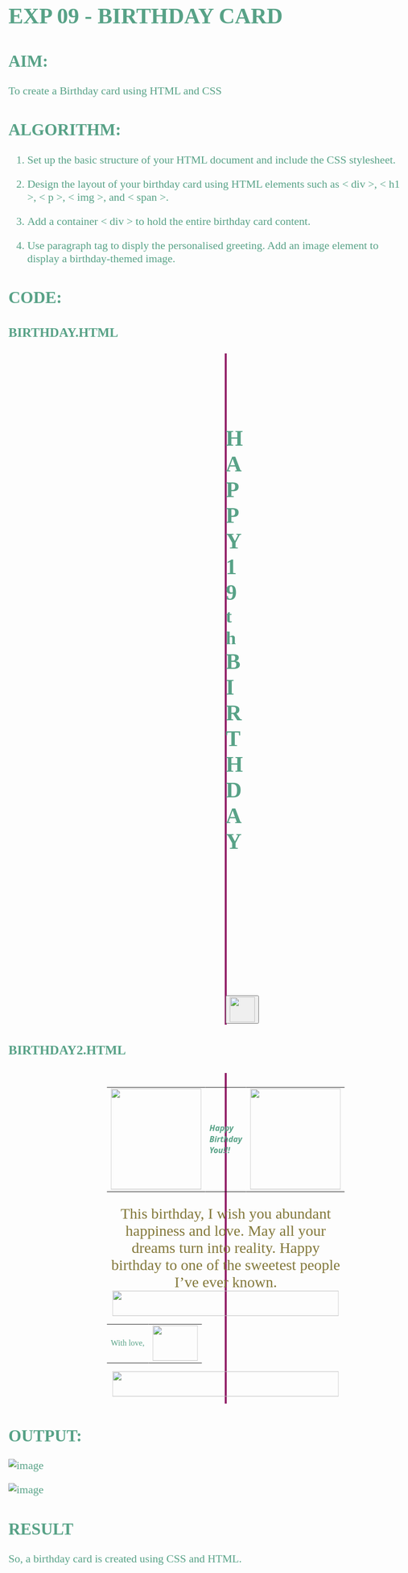 # EXP 09 - BIRTHDAY CARD

## AIM:

To create a Birthday card using HTML and CSS

## ALGORITHM:

1. Set up the basic structure of your HTML document and include the CSS stylesheet.

2. Design the layout of your birthday card using HTML elements such as < div >, < h1 >, < p >, < img >, and < span >. 

3. Add a container < div > to hold the entire birthday card content.
  
4. Use paragraph tag to disply the personalised greeting. Add an image element to display a birthday-themed image.

## CODE:

### BIRTHDAY.HTML

<!DOCTYPE html>
<html lang="en">
<head>
    <link href='https://fonts.googleapis.com/css?family=Merienda' rel='stylesheet'>
    <style>
        body {
         font-family: 'Merienda';
         font-size: 22px;
         color: #58a287;
        }
    </style>
    <title>Birthday Greeting</title>
</head>
<body background="bg2.png" style="background-size: 100%;">
    <div style="border:2px solid #932269; margin-top:25px; margin-left: 430px; margin-right: 430px;"> 
    <img src="banner.png" height="80" width="655">
    <center><h1>HAPPY<br>19<sup>th</sup><br>BIRTHDAY</h1></center>
    <center><img src="cake.png" height="250"></center>
    <center>
    <a href="birthday2.html"><button type="button"><img src="balloonclick.png" height="50" width="50" /></button></a>
    </center>
    </div>
</body>
</html>


### BIRTHDAY2.HTML

<!DOCTYPE html>
<html lang="en">
<head>
    <link href='https://fonts.googleapis.com/css?family=Aclonica' rel='stylesheet'>
    <link href='https://fonts.googleapis.com/css?family=Kalam' rel='stylesheet'>
    <title>Birthday Greeting</title>
    <style>
        .container {
          position: relative;
          text-align: center;
        }    
        .centered {
          position: absolute;
          top: 20%;
          left: 50%;
          transform: translate(-50%, -50%);
          font-size: 35px;
          color: #324c81;
          font-family: 'Segoe UI', Tahoma, Geneva, Verdana, sans-serif;
        }
        .fonts{
            padding-top: 10px;
            font-family: 'Kalam';
            font-size: 30px;
            position:fixed;
            color: #83783a;
        }
    </style>
</head>
<body style="background-color: rgb(240, 223, 234);">
    <div style="border:2px solid #932269; margin-top: 30px; margin-left: 430px; margin-right: 430px; padding-bottom: 2px;"> 
        <div class="container">
            <img src="wallpaper3.png" width="100%" height="650">
            <div class="centered">
                <table>
                    <tr>
                        <td><img src="balloonbutton.png" height="200" width="180"></td>
                        <td><i><b>Happy Birthday You!!!</b></i></td>
                        <td><img src="balloonbutton.png" height="200" width="180"></td>
                    </tr>
                </table>
                <div class="fonts">
                    This birthday, I wish you abundant happiness and love. May all your dreams turn into reality. Happy birthday to one of the sweetest people I’ve ever known.
                    <br>
                    <img src="vector.png" height="50px" width="450px">
                    <center>
                    <table>
                        <tr>
                            <td>With love,</td>
                            <td><a href="https://open.spotify.com/track/5RjUtRlDonw3TBgGGMLC5b?si=c3be36463db0466a"><img src="music.png" height="70" width="90"></a></td>
                        </tr>
                    </table>
                    <center></center>
                    <img src="vectorb.png" height="50px" width="450px">
                </div>
            </div>
        </div>
    </div>   
</body>
</html>


## OUTPUT:
![image](https://github.com/Aashima02/Birthday-Card/assets/93427086/c8c7973a-def4-4328-9e45-687bbc6cc3bf)

![image](https://github.com/Aashima02/Birthday-Card/assets/93427086/b4677557-f78d-4139-8c79-e3423bf04b9a)



## RESULT

So,  a birthday card is created using CSS and HTML.
